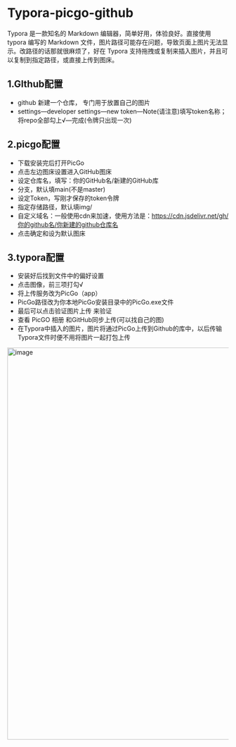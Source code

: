# Typora-picgo-github
Typora 是一款知名的 Markdown 编辑器，简单好用，体验良好。直接使用 typora 编写的 Markdown 文件，图片路径可能存在问题，导致页面上图片无法显示。改路径的话那就很麻烦了，好在 Typora 支持拖拽或复制来插入图片，并且可以复制到指定路径，或直接上传到图床。

## 1.GIthub配置
- github 新建一个仓库， 专门用于放置自己的图片
- settings—developer settings—new token—Note(请注意)填写token名称；将repo全部勾上√—完成(令牌只出现一次)

## 2.picgo配置

- 下载安装完后打开PicGo
- 点击左边图床设置进入GitHub图床
- 设定仓库名，填写：你的GitHub名/新建的GitHub库
- 分支，默认填main(不是master)
- 设定Token，写刚才保存的token令牌
- 指定存储路径，默认填img/
- 自定义域名：一般使用cdn来加速，使用方法是：https://cdn.jsdelivr.net/gh/你的github名/你新建的github仓库名
- 点击确定和设为默认图床

## 3.typora配置
- 安装好后找到文件中的偏好设置
- 点击图像，前三项打勾√
- 将上传服务改为PicGo（app）
- PicGo路径改为你本地PicGo安装目录中的PicGo.exe文件
- 最后可以点击验证图片上传 来验证
- 查看 PicGO 相册 和GitHub同步上传(可以找自己的图)
- 在Typora中插入的图片，图片将通过PicGo上传到Github的库中，以后传输Typora文件时便不用将图片一起打包上传
<img width="890" alt="image" src="https://user-images.githubusercontent.com/60172996/178768118-25505d96-8089-464e-b0d4-f0233b428072.png">
